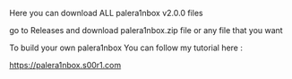 
Here you can download ALL palera1nbox v2.0.0 files


go to Releases and download palera1nbox.zip file or any file that you want


To build your own palera1nbox
You can follow my tutorial here :

https://palera1nbox.s00r1.com
